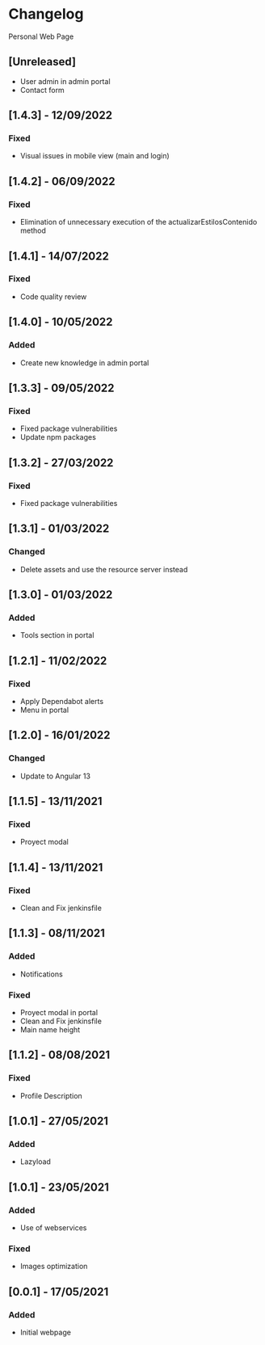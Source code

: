 # Changelog
Personal Web Page

## [Unreleased]
- User admin in admin portal
- Contact form

## [1.4.3] - 12/09/2022
### Fixed
- Visual issues in mobile view (main and login)

## [1.4.2] - 06/09/2022
### Fixed
- Elimination of unnecessary execution of the actualizarEstilosContenido method

## [1.4.1] - 14/07/2022
### Fixed
- Code quality review

## [1.4.0] - 10/05/2022
### Added
- Create new knowledge in admin portal

## [1.3.3] - 09/05/2022
### Fixed
- Fixed package vulnerabilities
- Update npm packages

## [1.3.2] - 27/03/2022
### Fixed
- Fixed package vulnerabilities

## [1.3.1] - 01/03/2022
### Changed
- Delete assets and use the resource server instead

## [1.3.0] - 01/03/2022
### Added
- Tools section in portal

## [1.2.1] - 11/02/2022
### Fixed
- Apply Dependabot alerts
- Menu in portal

## [1.2.0] - 16/01/2022
### Changed
- Update to Angular 13

## [1.1.5] - 13/11/2021
### Fixed
- Proyect modal

## [1.1.4] - 13/11/2021
### Fixed
- Clean and Fix jenkinsfile

## [1.1.3] - 08/11/2021
### Added
- Notifications

### Fixed
- Proyect modal in portal
- Clean and Fix jenkinsfile
- Main name height

## [1.1.2] - 08/08/2021
### Fixed
- Profile Description

## [1.0.1] - 27/05/2021
### Added
- Lazyload

## [1.0.1] - 23/05/2021
### Added
- Use of webservices

### Fixed
- Images optimization

## [0.0.1] - 17/05/2021
### Added
- Initial webpage
